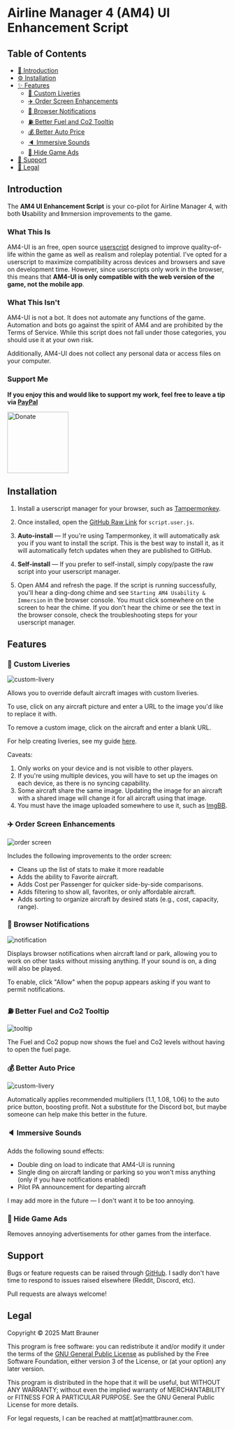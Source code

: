 # Airline Manager 4 (AM4) UI Enhancement Script

## Table of Contents
- [📖 Introduction](#introduction)
- [⚙️ Installation](#installation)
- [✨ Features](#features)
  - [🎨 Custom Liveries](#-custom-liveries)
  - [✈️ Order Screen Enhancements](#-order-screen-enhancements)
  - [🔔 Browser Notifications](#-browser-notifications)
  - [⛽️ Better Fuel and Co2 Tooltip](#-better-fuel-and-co2-tooltip)
  - [💰 Better Auto Price](#-better-auto-price)
  - [🔈 Immersive Sounds](#-immersive-sounds)
  - [🚫 Hide Game Ads](#-hide-game-ads)
- [💖 Support](#support)
- [📄 Legal](#legal)

## Introduction
The **AM4 UI Enhancement Script** is your co-pilot for Airline Manager 4, with both **U**sability and **I**mmersion improvements to the game.

### What This Is

AM4-UI is an free, open source [userscript](https://en.wikipedia.org/wiki/Userscript) designed to improve quality-of-life within the game as well as realism and roleplay potential. I've opted for a userscript to maximize compatibility across devices and browsers and save on development time. However, since userscripts only work in the browser, this means that **AM4-UI is only compatible with the web version of the game, not the mobile app**. 

### What This Isn't

AM4-UI is not a bot. It does not automate any functions of the game. Automation and bots go against the spirit of AM4 and are prohibited by the Terms of Service. While this script does not fall under those categories, you should use it at your own risk. 

Additionally, AM4-UI does not collect any personal data or access files on your computer.

### Support Me

**If you enjoy this and would like to support my work, feel free to leave a tip via [PayPal](https://paypal.me/mattbrauner)**

<a href="https://paypal.me/mattbrauner" target="_blank"><img src="images/donate.png" alt="Donate" width="140" /></a>

## Installation
1. Install a userscript manager for your browser, such as [Tampermonkey](https://www.tampermonkey.net/).

1. Once installed, open the [GitHub Raw Link](https://raw.githubusercontent.com/mb4828/am4-ui-enhancement-script/refs/heads/main/script.user.js) for `script.user.js`.

1. **Auto-install** &mdash; If you're using Tampermonkey, it will automatically ask you if you want to install the script. This is the best way to install it, as it will automatically fetch updates when they are published to GitHub.

1. **Self-install** &mdash; If you prefer to self-install, simply copy/paste the raw script into your userscript manager.

1. Open AM4 and refresh the page. If the script is running successfully, you'll hear a ding-dong chime and see `Starting AM4 Usability & Immersion` in the browser console. You must click somewhere on the screen to hear the chime. If you don't hear the chime or see the text in the browser console, check the troubleshooting steps for your userscript manager.

## Features

### 🎨 Custom Liveries

<img src="images/custom-livery.png" alt="custom-livery" style="max-width:600px" />

Allows you to override default aircraft images with custom liveries.

To use, click on any aircraft picture and enter a URL to the image you'd like to replace it with.

To remove a custom image, click on the aircraft and enter a blank URL.

For help creating liveries, see my guide [here](https://github.com/mb4828/am4-ui-enhancement-script/wiki/How-to-make-a-custom-aircraft-livery-using-Pixlr).

Caveats:
1. Only works on your device and is not visible to other players.
1. If you're using multiple devices, you will have to set up the images on each device, as there is no syncing capability.
1. Some aircraft share the same image. Updating the image for an aircraft with a shared image will change it for all aircraft using that image.
1. You must have the image uploaded somewhere to use it, such as [ImgBB](https://imgbb.com/).

### ✈️ Order Screen Enhancements

<img src="images/order-screen.png" alt="order screen" style="max-width:600px" />

Includes the following improvements to the order screen:
- Cleans up the list of stats to make it more readable
- Adds the ability to Favorite aircraft.
- Adds Cost per Passenger for quicker side-by-side comparisons.
- Adds filtering to show all, favorites, or only affordable aircraft.
- Adds sorting to organize aircraft by desired stats (e.g., cost, capacity, range).

### 🔔 Browser Notifications

<img src="images/notification.png" alt="notification" style="max-width:350px" />

Displays browser notifications when aircraft land or park, allowing you to work on other tasks without missing anything. If your sound is on, a ding will also be played.

To enable, click "Allow" when the popup appears asking if you want to permit notifications.

### ⛽️ Better Fuel and Co2 Tooltip

<img src="images/navbar_tooltip.png" alt="tooltip" style="max-width:250px" />

The Fuel and Co2 popup now shows the fuel and Co2 levels without having to open the fuel page.

### 💰 Better Auto Price

<img src="images/better_auto.png" alt="custom-livery" style="max-width:600px" />

Automatically applies recommended multipliers (1.1, 1.08, 1.06) to the auto price button, boosting profit. Not a substitute for the Discord bot, but maybe someone can help make this better in the future.

### 🔈 Immersive Sounds
Adds the following sound effects:
- Double ding on load to indicate that AM4-UI is running
- Single ding on aircraft landing or parking so you won't miss anything (only if you have notifications enabled)
- Pilot PA announcement for departing aircraft

I may add more in the future &mdash; I don't want it to be too annoying.

### 🚫 Hide Game Ads
Removes annoying advertisements for other games from the interface.

## Support
Bugs or feature requests can be raised through [GitHub](https://github.com/mb4828/am4-ui-enhancement-script/issues). I sadly don't have time to respond to issues raised elsewhere (Reddit, Discord, etc).

Pull requests are always welcome!

## Legal

Copyright &copy; 2025 Matt Brauner

This program is free software: you can redistribute it and/or modify
it under the terms of the [GNU General Public License](LICENSE) as published by
the Free Software Foundation, either version 3 of the License, or
(at your option) any later version.

This program is distributed in the hope that it will be useful,
but WITHOUT ANY WARRANTY; without even the implied warranty of
MERCHANTABILITY or FITNESS FOR A PARTICULAR PURPOSE.  See the
GNU General Public License for more details.

For legal requests, I can be reached at matt[at]mattbrauner.com.

